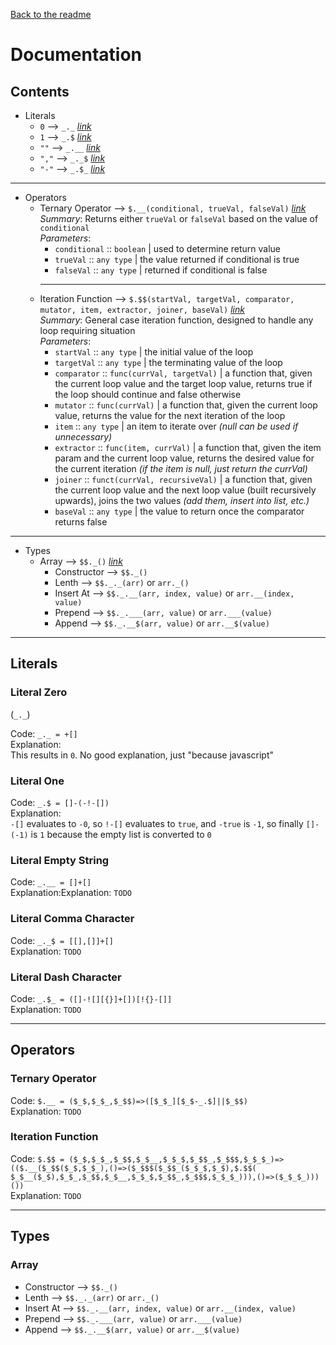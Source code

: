 [Back to the readme](README.md)

# Documentation

## Contents

-   Literals
    -   `0`    -->  `_._`   [*link*](#literal-zero)
    -   `1`    -->  `_.$`   [*link*](#literal-one)
    -   `""`   -->  `_.__`  [*link*](#literal-empty-string)
    -   `","`  -->  `_._$`  [*link*](#literal-comma-character)
    -   `"-"`  -->  `_.$_`  [*link*](#literal-dash-character)
*   *   *   *   *   *   *   *   *   *   *   *   *   *   *   *   *   *   *   *   *   *   *   *   *   *   *   *   *   *
-   Operators
    -   Ternary Operator  -->  `$.__(conditional, trueVal, falseVal)` [*link*](#ternary-operator)  
        *Summary*: Returns either `trueVal` or `falseVal` based on the value of `conditional`  
        *Parameters*:
        -   `conditional` :: `boolean`  | used to determine return value
        -   `trueVal`     :: `any type` | the value returned if conditional is true
        -   `falseVal`    :: `any type` | returned if conditional is false
        *   *   *   *   *   *   *   *   *   *   *   *   *   *   *   *   *   *   *   *   *   *   *   *   *   *   *   *
    -   Iteration Function  -->  `$.$$(startVal, targetVal, comparator, mutator, item, extractor, joiner, baseVal)`
        [*link*](#iteration-function)  
        *Summary*: General case iteration function, designed to handle any loop requiring situation  
        *Parameters*:
        -   `startVal`   :: `any type`                     | the initial value of the loop
        -   `targetVal`  :: `any type`                     | the terminating value of the loop
        -   `comparator` :: `func(currVal, targetVal)`     | a function that, given the current loop value and the
            target loop value, returns true if the loop should continue and false otherwise
        -   `mutator`    :: `func(currVal)`                | a function that, given the current loop value, returns the
            value for the next iteration of the loop
        -   `item`       :: `any type`                     | an item to iterate over *(null can be used if
            unnecessary)*
        -   `extractor`  :: `func(item, currVal)`          | a function that, given the item param and the current loop
            value, returns the desired value for the current iteration *(if the item is null, just return the currVal)*
        -   `joiner`     :: `funct(currVal, recursiveVal)` | a function that, given the current loop value and the next
            loop value (built recursively upwards), joins the two values *(add them, insert into list, etc.)*
        -   `baseVal`    :: `any type`                     | the value to return once the comparator returns false
*   *   *   *   *   *   *   *   *   *   *   *   *   *   *   *   *   *   *   *   *   *   *   *   *   *   *   *   *   *
-   Types
    -   Array  -->  `$$._()` [*link*](#array)
        -   Constructor  -->  `$$._()`
        -   Lenth        -->  `$$._._(arr)` or `arr._()`
        -   Insert At    -->  `$$._.__(arr, index, value)` or `arr.__(index, value)`
        -   Prepend      -->  `$$._.___(arr, value)` or `arr.___(value)`
        -   Append       -->  `$$._.__$(arr, value)` or `arr.__$(value)`

*   *   *   *   *   *   *   *   *   *   *   *   *   *   *   *   *   *   *   *   *   *   *   *   *   *   *   *   *   *
## Literals

### Literal Zero

 (`_._`)

Code: `_._ = +[]`  
Explanation:  
This results in `0`. No good explanation, just "because javascript"


### Literal One

Code: `_.$ = []-(-!-[])`  
Explanation:  
`-[]` evaluates to `-0`, so `!-[]` evaluates to `true`, and `-true` is `-1`, so finally `[]-(-1)` is `1` because the
empty list is converted to `0`


### Literal Empty String

Code: `_.__ = []+[]`  
Explanation:Explanation:
`TODO`


### Literal Comma Character

Code: `_._$ = [[],[]]+[]`  
Explanation:
`TODO`


### Literal Dash Character

Code: `_.$_ = ([]-![][{}]+[])[!{}-[]]`  
Explanation:
`TODO`


*   *   *   *   *   *   *   *   *   *   *   *   *   *   *   *   *   *   *   *   *   *   *   *   *   *   *   *   *   *
## Operators

### Ternary Operator

Code: `$.__ = ($_$,$_$_,$_$$)=>([$_$_][$_$-_.$]||$_$$)`  
Explanation:
`TODO`

### Iteration Function

Code: `$.$$ = ($_$,$_$_,$_$$,$_$__,$_$_$,$_$$_,$_$$$,$_$_$_)=>(($.__($_$$($_$,$_$_),()=>($_$$$($_$$_($_$_$,$_$),$.$$(
$_$__($_$),$_$_,$_$$,$_$__,$_$_$,$_$$_,$_$$$,$_$_$_))),()=>($_$_$_)))())`  
Explanation:
`TODO`


*   *   *   *   *   *   *   *   *   *   *   *   *   *   *   *   *   *   *   *   *   *   *   *   *   *   *   *   *   *
## Types

### Array

-   Constructor  -->  `$$._()`
-   Lenth        -->  `$$._._(arr)` or `arr._()`
-   Insert At    -->  `$$._.__(arr, index, value)` or `arr.__(index, value)`
-   Prepend      -->  `$$._.___(arr, value)` or `arr.___(value)`
-   Append       -->  `$$._.__$(arr, value)` or `arr.__$(value)`
